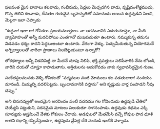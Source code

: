 ﻿ఫలవంత మైన భావాలు కలవాడు, గంభీరుడు, పెద్దలు మెచ్చదగిన వాడు, వృష్ణివంశోత్తముడు, గొప్ప తెలివి కలవాడు, దేవతల గురువైన బృహస్పతితో సమానుడు అయిన ఉద్ధవుడిని పిలచి, మెల్లగా ఇలా చెప్పాడు 

“ఉద్ధవా! ఇలా రా! గోపికలు ప్రణయమూర్తులు. నా ఆగమనానికి ఎదురుచూస్తూ, నా మీది వ్యామోహంతో అన్నీ మరచిపోయి ఎంతగానో దుఃఖపడుతూ ఉంటారు. నమ్ముకున్న తమను విడవడం ధర్మం కాదని పెద్దలుఅంటూ ఉంటారు. వేగంగా వెళ్ళు. పెచ్చుమీరుతున్న వియోగమనే అగ్నిజ్వాలలతో వారెలా ప్రాణాలు నిలబెట్టుకుంటూ ఉన్నారో? 

లోకధర్మాలు అన్నీ విడచిపెట్టి నా మీదనే చూపు నిలిపి, భక్తి ప్రపత్తులు సలిపేవారికి నేను లోబడి, వారిని దయతో చూస్తూ కాపాడుతాను. ఆశ్రితులను ఆదుకోవడం నాకు స్వభావసిద్ధమైన గుణం. 

సంకేతస్థలమునకు వెళ్ళి గోపికలతో “పద్మముల వంటి మోములు కల పడతులారా! సంశయం మానండి. మిమ్మల్ని వదలిపెట్టను. బృందావనానికి వస్తాను” అని కృష్ణుడు వార్త పంపాడని నీవు చెప్పు.” 

అని చిరునవ్వుతో అందమైన అరవిందం వంటి వదనము గల గోవిందుడు ఉద్ధవుడి చేతిలో చెయ్యేసి పట్టుకుని, సరసమైన మాటలు పలుకుతూ సాగనంపాడు. ఉద్ధవుడు రథము ఎక్కి సూర్యుడు అస్తమించే వేళకు గోకులం చేరాడు. అడవులలో మేతమేసి వచ్చే గోవుల పాద ధూళి అతని రథాన్ని కప్పివేస్తుండగా, ఉద్ధవుడు వ్రేపల్లె చేరి నందుడి ఇంటికి వెళ్ళాడు. 

